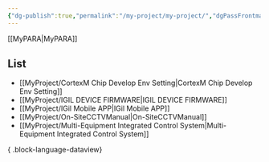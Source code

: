 ```yaml
---
{"dg-publish":true,"permalink":"/my-project/my-project/","dgPassFrontmatter":true,"created":"2023-12-13T17:50:08.564+09:00","updated":"2023-12-18T18:58:57.752+09:00"}
---
```


[[MyPARA\|MyPARA]]
## List
- [[MyProject/CortexM Chip Develop Env Setting\|CortexM Chip Develop Env Setting]]
- [[MyProject/IGIL DEVICE FIRMWARE\|IGIL DEVICE FIRMWARE]]
- [[MyProject/IGil Mobile APP\|IGil Mobile APP]]
- [[MyProject/On-SiteCCTVManual\|On-SiteCCTVManual]]
- [[MyProject/Multi-Equipment Integrated Control System\|Multi-Equipment Integrated Control System]]

{ .block-language-dataview}